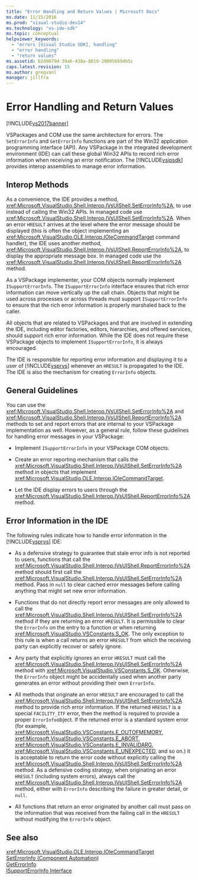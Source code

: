 ```yaml
---
title: "Error Handling and Return Values | Microsoft Docs"
ms.date: 11/15/2016
ms.prod: "visual-studio-dev14"
ms.technology: "vs-ide-sdk"
ms.topic: conceptual
helpviewer_keywords: 
  - "errors [Visual Studio SDK], handling"
  - "error handling"
  - "return values"
ms.assetid: b2d9079d-39a6-438a-8010-290056694b5c
caps.latest.revision: 15
ms.author: gregvanl
manager: jillfra
---
```

# Error Handling and Return Values
[!INCLUDE[vs2017banner](../includes/vs2017banner.md)]

VSPackages and COM use the same architecture for errors. The `SetErrorInfo` and `GetErrorInfo` functions are part of the Win32 application programming interface (API). Any VSPackage in the integrated development environment (IDE) can call these global Win32 APIs to record rich error information when receiving an error notification. The [!INCLUDE[vsipsdk](../includes/vsipsdk-md.md)] provides interop assemblies to manage error information.  
  
## Interop Methods  
 As a convenience, the IDE provides a method, <xref:Microsoft.VisualStudio.Shell.Interop.IVsUIShell.SetErrorInfo%2A>, to use instead of calling the Win32 APIs. In managed code use <xref:Microsoft.VisualStudio.Shell.Interop.IVsUIShell.SetErrorInfo%2A>. When an error `HRESULT` arrives at the level where the error message should be displayed (this is often the object implementing an <xref:Microsoft.VisualStudio.OLE.Interop.IOleCommandTarget> command handler), the IDE uses another method, <xref:Microsoft.VisualStudio.Shell.Interop.IVsUIShell.ReportErrorInfo%2A>, to display the appropriate message box. In managed code use the <xref:Microsoft.VisualStudio.Shell.Interop.IVsUIShell.ReportErrorInfo%2A> method.  
  
 As a VSPackage implementer, your COM objects normally implement `ISupportErrorInfo`. The `ISupportErrorInfo` interface ensures that rich error information can move vertically up the call chain. Objects that might be used across processes or across threads must support `ISupportErrorInfo` to ensure that the rich error information is properly marshaled back to the caller.  
  
 All objects that are related to VSPackages and that are involved in extending the IDE, including editor factories, editors, hierarchies, and offered services, should support rich error information. While the IDE does not require these VSPackage objects to implement `ISupportErrorInfo`, it is always encouraged.  
  
 The IDE is responsible for reporting error information and displaying it to a user of [!INCLUDE[vsprvs](../includes/vsprvs-md.md)] whenever an `HRESULT` is propagated to the IDE. The IDE is also the mechanism for creating `ErrorInfo` objects.  
  
## General Guidelines  
 You can use the <xref:Microsoft.VisualStudio.Shell.Interop.IVsUIShell.SetErrorInfo%2A> and <xref:Microsoft.VisualStudio.Shell.Interop.IVsUIShell.ReportErrorInfo%2A> methods to set and report errors that are internal to your VSPackage implementation as well. However, as a general rule, follow these guidelines for handling error messages in your VSPackage:  
  
- Implement `ISupportErrorInfo` in your VSPackage COM objects.  
  
- Create an error reporting mechanism that calls the <xref:Microsoft.VisualStudio.Shell.Interop.IVsUIShell.SetErrorInfo%2A> method in objects that implement <xref:Microsoft.VisualStudio.OLE.Interop.IOleCommandTarget>.  
  
- Let the IDE display errors to users through the <xref:Microsoft.VisualStudio.Shell.Interop.IVsUIShell.ReportErrorInfo%2A> method.  
  
## Error Information in the IDE  
 The following rules indicate how to handle error information in the [!INCLUDE[vsprvs](../includes/vsprvs-md.md)] IDE:  
  
- As a defensive strategy to guarantee that stale error info is not reported to users, functions that call the <xref:Microsoft.VisualStudio.Shell.Interop.IVsUIShell.ReportErrorInfo%2A> method should first call the <xref:Microsoft.VisualStudio.Shell.Interop.IVsUIShell.SetErrorInfo%2A> method. Pass in `null` to clear cached error messages before calling anything that might set new error information.  
  
- Functions that do not directly report error messages are only allowed to call the <xref:Microsoft.VisualStudio.Shell.Interop.IVsUIShell.SetErrorInfo%2A> method if they are returning an error `HRESULT`. It is permissible to clear the `ErrorInfo` on the entry to a function or when returning <xref:Microsoft.VisualStudio.VSConstants.S_OK>. The only exception to this rule is when a call returns an error `HRESULT` from which the receiving party can explicitly recover or safely ignore.  
  
- Any party that explicitly ignores an error `HRESULT` must call the <xref:Microsoft.VisualStudio.Shell.Interop.IVsUIShell.SetErrorInfo%2A> method with <xref:Microsoft.VisualStudio.VSConstants.S_OK>. Otherwise, the `ErrorInfo` object might be accidentally used when another party generates an error without providing their own `ErrorInfo`.  
  
- All methods that originate an error `HRESULT` are encouraged to call the <xref:Microsoft.VisualStudio.Shell.Interop.IVsUIShell.SetErrorInfo%2A> method to provide rich error information. If the returned `HRESULT` is a special `FACILITY_ITF` error, then the method is required to provide a proper `ErrorInfo`object. If the returned error is a standard system error (for example, <xref:Microsoft.VisualStudio.VSConstants.E_OUTOFMEMORY>, <xref:Microsoft.VisualStudio.VSConstants.E_ABORT>, <xref:Microsoft.VisualStudio.VSConstants.E_INVALIDARG>, <xref:Microsoft.VisualStudio.VSConstants.E_UNEXPECTED>, and so on.) it is acceptable to return the error code without explicitly calling the <xref:Microsoft.VisualStudio.Shell.Interop.IVsUIShell.SetErrorInfo%2A> method. As a defensive coding strategy, when originating an error `HRESULT` (including system errors), always call the <xref:Microsoft.VisualStudio.Shell.Interop.IVsUIShell.SetErrorInfo%2A> method, either with `ErrorInfo` describing the failure in greater detail, or `null`.  
  
- All functions that return an error originated by another call must pass on the information that was received from the failing call in the `HRESULT` without modifying the `ErrorInfo` object.  
  
## See also  
 <xref:Microsoft.VisualStudio.OLE.Interop.IOleCommandTarget>   
 [SetErrorInfo (Component Automation)](https://msdn.microsoft.com/8eaacfac-fc37-4eaa-870b-10b99d598d66)   
 [GetErrorInfo](https://msdn.microsoft.com/03317526-8c4f-4173-bc10-110c8112676a)   
 [ISupportErrorInfo Interface](https://msdn.microsoft.com/42d33066-36b4-4a5b-aa5d-46682e560f32)
